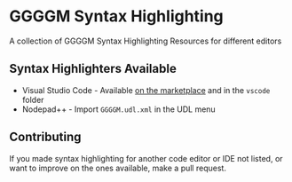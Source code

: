 # GGGGM Syntax Highlighting
A collection of GGGGM Syntax Highlighting Resources for different editors

## Syntax Highlighters Available
- Visual Studio Code - Available [on the marketplace](https://marketplace.visualstudio.com/items?itemName=GGGGM-Association.ggggm-syntax-highlighting) and in the `vscode` folder
- Nodepad++ - Import `GGGGM.udl.xml` in the UDL menu

## Contributing
If you made syntax highlighting for another code editor or IDE not listed, or want to improve on the ones available, make a pull request.
